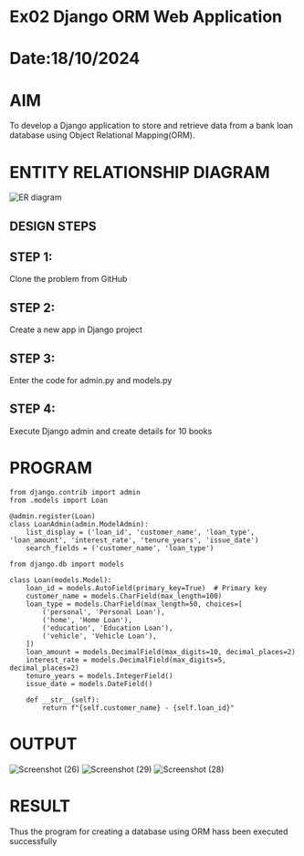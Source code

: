 # Ex02 Django ORM Web Application
# Date:18/10/2024
# AIM
To develop a Django application to store and retrieve data from a bank loan database using Object Relational Mapping(ORM).

# ENTITY RELATIONSHIP DIAGRAM

![ER diagram](https://github.com/user-attachments/assets/fc9c4ceb-c330-4999-a95b-834da7716bb7)

## DESIGN STEPS
## STEP 1:
Clone the problem from GitHub

## STEP 2:
Create a new app in Django project

## STEP 3:
Enter the code for admin.py and models.py

## STEP 4:
Execute Django admin and create details for 10 books


# PROGRAM
```
from django.contrib import admin
from .models import Loan

@admin.register(Loan)
class LoanAdmin(admin.ModelAdmin):
    list_display = ('loan_id', 'customer_name', 'loan_type', 'loan_amount', 'interest_rate', 'tenure_years', 'issue_date')
    search_fields = ('customer_name', 'loan_type')

from django.db import models

class Loan(models.Model):
    loan_id = models.AutoField(primary_key=True)  # Primary key
    customer_name = models.CharField(max_length=100)
    loan_type = models.CharField(max_length=50, choices=[
        ('personal', 'Personal Loan'),
        ('home', 'Home Loan'),
        ('education', 'Education Loan'),
        ('vehicle', 'Vehicle Loan'),
    ])
    loan_amount = models.DecimalField(max_digits=10, decimal_places=2)
    interest_rate = models.DecimalField(max_digits=5, decimal_places=2)
    tenure_years = models.IntegerField()
    issue_date = models.DateField()

    def __str__(self):
        return f"{self.customer_name} - {self.loan_id}"
```
# OUTPUT

![Screenshot (26)](https://github.com/user-attachments/assets/95f03c72-4f81-443d-ad29-b9bd95bcc52c)
![Screenshot (29)](https://github.com/user-attachments/assets/5507bc22-e959-42d2-82d3-c2582f67b062)
![Screenshot (28)](https://github.com/user-attachments/assets/f4b182bf-ad28-42be-a8df-95af445a386d)


# RESULT
Thus the program for creating a database using ORM hass been executed successfully
